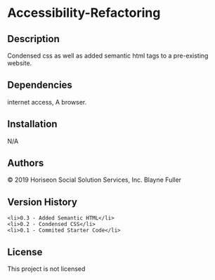 # Accessibility-Refactoring

## Description
Condensed css as well as added semantic html tags to a pre-existing website.

## Dependencies
internet access, A browser.

## Installation
N/A

## Authors
© 2019 Horiseon Social Solution Services, Inc.
Blayne Fuller

## Version History
    <li>0.3 - Added Semantic HTML</li>
    <li>0.2 - Condensed CSS</li>
    <li>0.1 - Commited Starter Code</li>

## License
This project is not licensed

